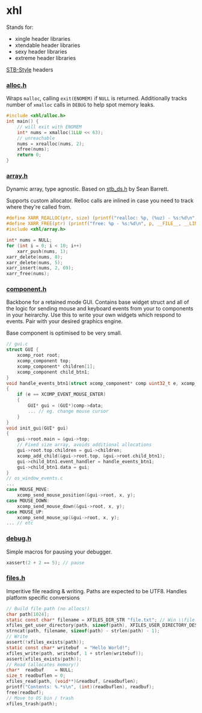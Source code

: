 # xhl

Stands for:

-   xingle header libraries
-   xtendable header libraries
-   sexy header libraries
-   extreme header libraries

[STB-Style](https://github.com/nothings/stb/blob/master/docs/stb_howto.txt) headers

### [alloc.h](include/xhl/alloc.h)

Wraps `malloc`, calling `exit(ENOMEM)` if `NULL` is returned. Additionally tracks number of `xmalloc` calls in `DEBUG` to help spot memory leaks.

```c
#include <xhl/alloc.h>
int main() {
    // will exit with ENOMEM
    int* nums = xmalloc(1LLU << 63);
    // unreachable
    nums = xrealloc(nums, 2);
    xfree(nums);
    return 0;
}
```

### [array.h](include/xhl/array.h)

Dynamic array, type agnostic. Based on [stb_ds.h](https://github.com/nothings/stb/blob/master/stb_ds.h) by Sean Barrett.

Supports custom allocator. Relloc calls are inlined in case you need to track where they're called from.

```c
#define XARR_REALLOC(ptr, size) (printf("realloc: %p, (%uz) - %s:%d\n", (ptr), (size), __FILE__, __LINE__), realloc(ptr, size))
#define XARR_FREE(ptr) (printf("free: %p - %s:%d\n", p, __FILE__, __LINE__), free(ptr))
#include <xhl/array.h>

int* nums = NULL;
for (int i = 0; i < 10; i++)
    xarr_push(nums, 1);
xarr_delete(nums, 8);
xarr_delete(nums, 5);
xarr_insert(nums, 2, 69);
xarr_free(nums);
```

### [component.h](include/xhl/component.h)

Backbone for a retained mode GUI. Contains base widget struct and all of the logic for sending mouse and keyboard events from your to components in your heirarchy. Use this to write your own widgets which respond to events. Pair with your desired graphics engine.

Base component is optimised to be very small.

```c
// gui.c
struct GUI {
    xcomp_root root;
    xcomp_component top;
    xcomp_component* children[1];
    xcomp_component child_btn1;
}
void handle_events_btn1(struct xcomp_component* comp uint32_t e, xcomp_event_data)
{
    if (e == XCOMP_EVENT_MOUSE_ENTER)
    {
        GUI* gui = (GUI*)comp->data;
        ... // eg. change mouse cursor
    }
}
void init_gui(GUI* gui)
{
    gui->root.main = &gui->top;
    // Fixed size array, avoids additional allocations
    gui->root.top.children = gui->children;
    xcomp_add_child(&gui->root.top, &gui->root.child_btn1);
    gui->child_btn1.event_handler = handle_events_btn1;
    gui->child_btn1.data = gui;
}
// os_window_events.c
...
case MOUSE_MOVE:
    xcomp_send_mouse_position(&gui->root, x, y);
case MOUSE_DOWN:
    xcomp_send_mouse_down(&gui->root, x, y);
case MOUSE_UP:
    xcomp_send_mouse_up(&gui->root, x, y);
... // etc
```

### [debug.h](include/xhl/debug.h)

Simple macros for pausing your debugger.

```c
xassert(2 + 2 == 5); // pause
```

### [files.h](include/xhl/files.h)

Imperitive file reading & writing. Paths are expected to be UTF8. Handles platform specific conversions

```c
// Build file path (no allocs!)
char path[1024];
static const char* filename = XFILES_DIR_STR "file.txt"; // Win \\file.txt, Posix /file.txt
xfiles_get_user_directory(path, sizeof(path), XFILES_USER_DIRECTORY_DESKTOP);
strncat(path, filename, sizeof(path) - strlen(path) - 1);
// Write
assert(!xfiles_exists(path));
static const char* writebuf  = "Hello World!";
xfiles_write(path, writebuf, 1 + strlen(writebuf));
assert(xfiles_exists(path));
// Read (allocates memory!)
char*  readbuf    = NULL;
size_t readbuflen = 0;
xfiles_read(path, (void**)&readbuf, &readbuflen);
printf("Contents: %.*s\n", (int)(readbuflen), readbuf);
free(readbuf);
// Move to OS bin / trash
xfiles_trash(path);
```